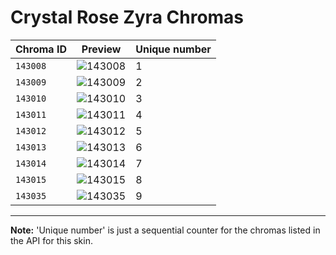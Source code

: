 # Crystal Rose Zyra Chromas

| Chroma ID | Preview | Unique number |
|---|---|---|
| `143008` | ![143008](https://raw.communitydragon.org/latest/plugins/rcp-be-lol-game-data/global/default/v1/champion-chroma-images/143/143008.png) | 1 |
| `143009` | ![143009](https://raw.communitydragon.org/latest/plugins/rcp-be-lol-game-data/global/default/v1/champion-chroma-images/143/143009.png) | 2 |
| `143010` | ![143010](https://raw.communitydragon.org/latest/plugins/rcp-be-lol-game-data/global/default/v1/champion-chroma-images/143/143010.png) | 3 |
| `143011` | ![143011](https://raw.communitydragon.org/latest/plugins/rcp-be-lol-game-data/global/default/v1/champion-chroma-images/143/143011.png) | 4 |
| `143012` | ![143012](https://raw.communitydragon.org/latest/plugins/rcp-be-lol-game-data/global/default/v1/champion-chroma-images/143/143012.png) | 5 |
| `143013` | ![143013](https://raw.communitydragon.org/latest/plugins/rcp-be-lol-game-data/global/default/v1/champion-chroma-images/143/143013.png) | 6 |
| `143014` | ![143014](https://raw.communitydragon.org/latest/plugins/rcp-be-lol-game-data/global/default/v1/champion-chroma-images/143/143014.png) | 7 |
| `143015` | ![143015](https://raw.communitydragon.org/latest/plugins/rcp-be-lol-game-data/global/default/v1/champion-chroma-images/143/143015.png) | 8 |
| `143035` | ![143035](https://raw.communitydragon.org/latest/plugins/rcp-be-lol-game-data/global/default/v1/champion-chroma-images/143/143035.png) | 9 |

---

**Note:** 'Unique number' is just a sequential counter for the chromas listed in the API for this skin.